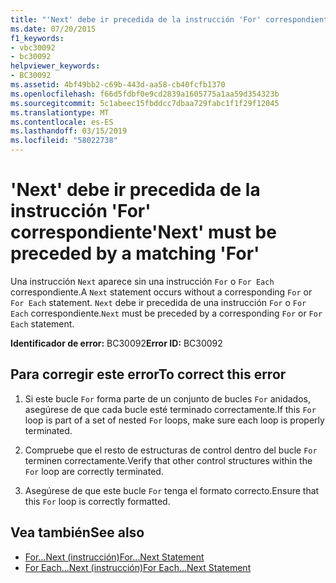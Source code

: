 ```yaml
---
title: "'Next' debe ir precedida de la instrucción 'For' correspondiente"
ms.date: 07/20/2015
f1_keywords:
- vbc30092
- bc30092
helpviewer_keywords:
- BC30092
ms.assetid: 4bf49bb2-c69b-443d-aa58-cb40fcfb1370
ms.openlocfilehash: f66d5fdbf0e9cd2839a1605775a1aa59d354323b
ms.sourcegitcommit: 5c1abeec15fbddcc7dbaa729fabc1f1f29f12045
ms.translationtype: MT
ms.contentlocale: es-ES
ms.lasthandoff: 03/15/2019
ms.locfileid: "58022738"
---
```

# <a name="next-must-be-preceded-by-a-matching-for"></a><span data-ttu-id="664e3-102">'Next' debe ir precedida de la instrucción 'For' correspondiente</span><span class="sxs-lookup"><span data-stu-id="664e3-102">'Next' must be preceded by a matching 'For'</span></span>
<span data-ttu-id="664e3-103">Una instrucción `Next` aparece sin una instrucción `For` o `For Each` correspondiente.</span><span class="sxs-lookup"><span data-stu-id="664e3-103">A `Next` statement occurs without a corresponding `For` or `For Each` statement.</span></span> <span data-ttu-id="664e3-104">`Next` debe ir precedida de una instrucción `For` o `For Each` correspondiente.</span><span class="sxs-lookup"><span data-stu-id="664e3-104">`Next` must be preceded by a corresponding `For` or `For Each` statement.</span></span>  
  
 <span data-ttu-id="664e3-105">**Identificador de error:** BC30092</span><span class="sxs-lookup"><span data-stu-id="664e3-105">**Error ID:** BC30092</span></span>  
  
## <a name="to-correct-this-error"></a><span data-ttu-id="664e3-106">Para corregir este error</span><span class="sxs-lookup"><span data-stu-id="664e3-106">To correct this error</span></span>  
  
1.  <span data-ttu-id="664e3-107">Si este bucle `For` forma parte de un conjunto de bucles `For` anidados, asegúrese de que cada bucle esté terminado correctamente.</span><span class="sxs-lookup"><span data-stu-id="664e3-107">If this `For` loop is part of a set of nested `For` loops, make sure each loop is properly terminated.</span></span>  
  
2.  <span data-ttu-id="664e3-108">Compruebe que el resto de estructuras de control dentro del bucle `For` terminen correctamente.</span><span class="sxs-lookup"><span data-stu-id="664e3-108">Verify that other control structures within the `For` loop are correctly terminated.</span></span>  
  
3.  <span data-ttu-id="664e3-109">Asegúrese de que este bucle `For` tenga el formato correcto.</span><span class="sxs-lookup"><span data-stu-id="664e3-109">Ensure that this `For` loop is correctly formatted.</span></span>  
  
## <a name="see-also"></a><span data-ttu-id="664e3-110">Vea también</span><span class="sxs-lookup"><span data-stu-id="664e3-110">See also</span></span>

- [<span data-ttu-id="664e3-111">For...Next (instrucción)</span><span class="sxs-lookup"><span data-stu-id="664e3-111">For...Next Statement</span></span>](../../visual-basic/language-reference/statements/for-next-statement.md)
- [<span data-ttu-id="664e3-112">For Each...Next (instrucción)</span><span class="sxs-lookup"><span data-stu-id="664e3-112">For Each...Next Statement</span></span>](../../visual-basic/language-reference/statements/for-each-next-statement.md)
